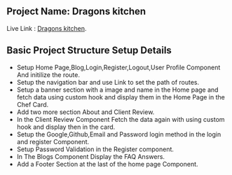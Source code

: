 ## Project Name: Dragons kitchen

Live Link : [Dragons kitchen]().

## Basic Project Structure Setup Details

- Setup Home Page,Blog,Login,Register,Logout,User Profile Component And initilize the route.
- Setup the navigation bar and use Link to set the path of routes.
- Setup a banner section with a image and name in the Home page and fetch data using custom hook and display them in the Home Page in the Chef Card.
- Add two more section About and Client Review.
- In the Client Review Component Fetch the data again with using custom hook and display then in the card.
- Setup the Google,Github,Email and Password login method in the login and register Component.
- Setup Password Validation in the Register component.
- In The Blogs Component Display the FAQ Answers.
- Add a Footer Section at the last of the home page Component.
